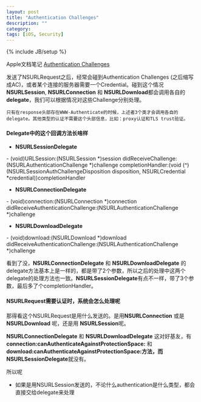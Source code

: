 ```yaml
---
layout: post
title: "Authentication Challenges"
description: ""
category: 
tags: [iOS, Security]
---
```

{% include JB/setup %}

Apple文档笔记 
[Authentication Challenges](https://developer.apple.com/library/mac/documentation/Cocoa/Conceptual/URLLoadingSystem/Articles/AuthenticationChallenges.html#//apple_ref/doc/uid/TP40009507-SW1)

发送了NSURLRequest之后，经常会碰到Authentication Challenges (之后缩写成AC)，或者某个连接的服务器需要一个Credential。碰到这个情况**NSURLSession**, **NSURLConnection** 和 **NSURLDownload**都会调用各自的**delegate**，我们可以根据情况对这些Challenge分别处理。

	只有在response头部存在WWW-Authenticate的时候，上述者3个类才会调用各自的delegate。其他类型的认证不需要这个头部信息，比如：proxy认证和TLS trust验证。


#### Delegate中的这个回调方法长啥样

- **NSURLSessionDelegate**

\- (void)URLSession:(NSURLSession *)session didReceiveChallenge:(NSURLAuthenticationChallenge *)challenge completionHandler:(void (^)(NSURLSessionAuthChallengeDisposition disposition, NSURLCredential *credential))completionHandler

- **NSURLConnectionDelegate**

\- (void)connection:(NSURLConnection *)connection didReceiveAuthenticationChallenge:(NSURLAuthenticationChallenge *)challenge

- **NSURLDownloadDelegate**

\- (void)download:(NSURLDownload *)download didReceiveAuthenticationChallenge:(NSURLAuthenticationChallenge *)challenge

看到了没，**NSURLConnectionDelegate** 和 **NSURLDownloadDelegate** 的delegate方法基本上是一样的，都是带了2个参数，所以之后的处理中这两个delegate的处理方法也一致。**NSURLSessionDelegate**有点不一样，带了3个参数，最后多了个completionHandler。


#### NSURLRequest需要认证时，系统会怎么处理呢

那得看这个NSURLRequest是用什么发送的。是用**NSURLConnection** 或是 **NSURLDownload** 呢，还是用 **NSURLSession**呢。

**NSURLConnectionDelegate** 和 **NSURLDownloadDelegate** 这对好基友，有**connection:canAuthenticateAgainstProtectionSpace:** 和 **download:canAuthenticateAgainstProtectionSpace:**方法，而**NSURLSessionDelegate**就没有。

所以呢

- 如果是用NSURLSession发送的，不论什么authentication是什么类型，都会直接交给delegate来处理











<!-- #### 首先，你得想清楚，我打算如何去回应这个Challenge -->












